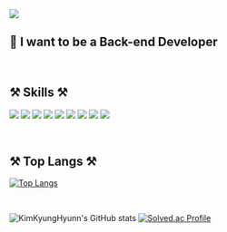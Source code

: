 <img src="https://capsule-render.vercel.app/api?type=wave&color=auto&height=300&section=header&text=I'm%20KyungHyun&fontSize=90" />

## 👋 I want to be a Back-end Developer <br>
<br>

## ⚒️ Skills ⚒️ <br>

<img src="https://img.shields.io/badge/java-61DAFB?style=for-the-badge&logo=java&logoColor=white"/> <img src="https://img.shields.io/badge/JavaScript-F7DF1E?style=for-the-badge&logo=JavaScript&logoColor=white"/> <img src="https://img.shields.io/badge/MySQL-4479A1?style=for-the-badge&logo=MySQL&logoColor=white"/>
<img src="https://img.shields.io/badge/Spring-6DB33F?style=for-the-badge&logo=Spring&logoColor=white"/> <img src="https://img.shields.io/badge/Spring Boot-6DB33F?style=for-the-badge&logo=Spring Boot&logoColor=white"/> <img src="https://img.shields.io/badge/Vue.js-4FC08D?style=for-the-badge&logo=Vue.js&logoColor=white"/> <img src="https://img.shields.io/badge/jQuery-0769AD?style=for-the-badge&logo=jQuery&logoColor=white"/> <img src="https://img.shields.io/badge/CSS3-1572B6?style=for-the-badge&logo=CSS3&logoColor=white"/> <img src="https://img.shields.io/badge/HTML5-E34F26?style=for-the-badge&logo=HTML5&logoColor=white"/>

<br>

## ⚒️ Top Langs ⚒️ <br>
[![Top Langs](https://github-readme-stats.vercel.app/api/top-langs/?username=KimKyungHyunn&layout=compact)](https://github.com/KimKyungHyunn/github-readme-stats)

<br>

![KimKyungHyunn's GitHub stats](https://github-readme-stats.vercel.app/api?username=KimKyungHyunn&show_icons=true&theme=cobalt) [![Solved.ac Profile](http://mazassumnida.wtf/api/v2/generate_badge?boj=kdkin00)](https://solved.ac/kdkin00)
